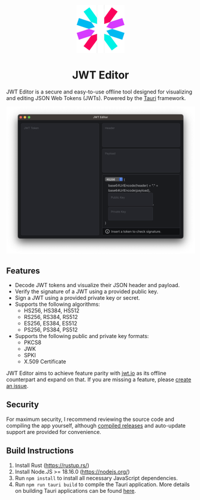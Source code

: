 <div align="center">
  <img src="https://github.com/davidreis97/jwt-editor/blob/master/src-tauri/icons/128x128.png?raw=true" alt="JWT logo" />
  <h1>JWT Editor</h1>
</div>

JWT Editor is a secure and easy-to-use offline tool designed for visualizing and editing JSON Web Tokens (JWTs). Powered by the [Tauri](https://tauri.app/) framework.

<div align="center">
  <img src="https://github.com/davidreis97/jwt-editor/blob/master/assets/screenshot.png?raw=true" alt="Application screenshot" />
</div>

## Features

- Decode JWT tokens and visualize their JSON header and payload.
- Verify the signature of a JWT using a provided public key.
- Sign a JWT using a provided private key or secret.
- Supports the following algorithms:
  - HS256, HS384, HS512
  - RS256, RS384, RS512
  - ES256, ES384, ES512
  - PS256, PS384, PS512
- Supports the following public and private key formats:
  - PKCS8
  - JWK
  - SPKI
  - X.509 Certificate

JWT Editor aims to achieve feature parity with [jwt.io](https://jwt.io) as its offline counterpart and expand on that. If you are missing a feature, please [create an issue](https://github.com/davidreis97/jwt-editor/issues/new).

## Security

For maximum security, I recommend reviewing the source code and compiling the app yourself, although [compiled releases](https://github.com/davidreis97/jwt-editor/releases/latest/) and auto-update support are provided for convenience.

## Build Instructions

1. Install Rust (https://rustup.rs/)
2. Install Node.JS >= 18.16.0 (https://nodejs.org/)
3. Run `npm install` to install all necessary JavaScript dependencies.
4. Run `npm run tauri build` to compile the Tauri application. More details on building Tauri applications can be found [here](https://tauri.app/v1/guides/building/).